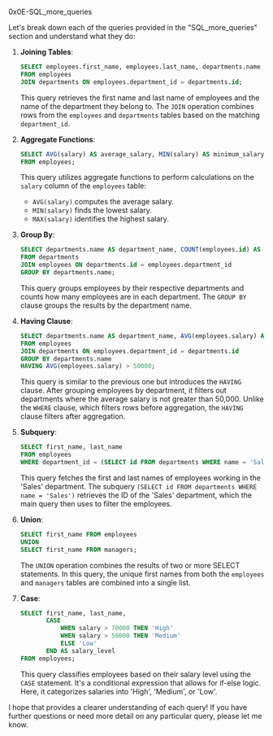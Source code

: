 0x0E-SQL_more_queries

Let's break down each of the queries provided in the "SQL_more_queries" section and understand what they do:

1. **Joining Tables**:
    ```sql
    SELECT employees.first_name, employees.last_name, departments.name AS department_name
    FROM employees
    JOIN departments ON employees.department_id = departments.id;
    ```
    This query retrieves the first name and last name of employees and the name of the department they belong to. The `JOIN` operation combines rows from the `employees` and `departments` tables based on the matching `department_id`. 

2. **Aggregate Functions**:
    ```sql
    SELECT AVG(salary) AS average_salary, MIN(salary) AS minimum_salary, MAX(salary) AS maximum_salary
    FROM employees;
    ```
    This query utilizes aggregate functions to perform calculations on the `salary` column of the `employees` table:
    - `AVG(salary)` computes the average salary.
    - `MIN(salary)` finds the lowest salary.
    - `MAX(salary)` identifies the highest salary.

3. **Group By**:
    ```sql
    SELECT departments.name AS department_name, COUNT(employees.id) AS number_of_employees
    FROM departments
    JOIN employees ON departments.id = employees.department_id
    GROUP BY departments.name;
    ```
    This query groups employees by their respective departments and counts how many employees are in each department. The `GROUP BY` clause groups the results by the department name.

4. **Having Clause**:
    ```sql
    SELECT departments.name AS department_name, AVG(employees.salary) AS average_salary
    FROM employees
    JOIN departments ON employees.department_id = departments.id
    GROUP BY departments.name
    HAVING AVG(employees.salary) > 50000;
    ```
    This query is similar to the previous one but introduces the `HAVING` clause. After grouping employees by department, it filters out departments where the average salary is not greater than 50,000. Unlike the `WHERE` clause, which filters rows before aggregation, the `HAVING` clause filters after aggregation.

5. **Subquery**:
    ```sql
    SELECT first_name, last_name
    FROM employees
    WHERE department_id = (SELECT id FROM departments WHERE name = 'Sales');
    ```
    This query fetches the first and last names of employees working in the 'Sales' department. The subquery `(SELECT id FROM departments WHERE name = 'Sales')` retrieves the ID of the 'Sales' department, which the main query then uses to filter the employees.

6. **Union**:
    ```sql
    SELECT first_name FROM employees
    UNION
    SELECT first_name FROM managers;
    ```
    The `UNION` operation combines the results of two or more SELECT statements. In this query, the unique first names from both the `employees` and `managers` tables are combined into a single list.

7. **Case**:
    ```sql
    SELECT first_name, last_name, 
           CASE 
               WHEN salary > 70000 THEN 'High'
               WHEN salary > 50000 THEN 'Medium'
               ELSE 'Low'
           END AS salary_level
    FROM employees;
    ```
    This query classifies employees based on their salary level using the `CASE` statement. It's a conditional expression that allows for if-else logic. Here, it categorizes salaries into 'High', 'Medium', or 'Low'.

I hope that provides a clearer understanding of each query! If you have further questions or need more detail on any particular query, please let me know.
